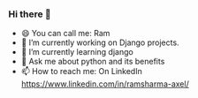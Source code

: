 ### Hi there 👋

- 😄 You can call me: Ram
- 🔭 I’m currently working on Django projects.
- 🌱 I’m currently learning django
- 💬 Ask me about python and its benefits
- 📫 How to reach me: On LinkedIn https://www.linkedin.com/in/ramsharma-axel/
